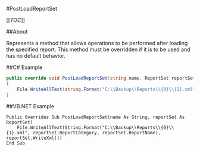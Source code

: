 #PostLoadReportSet

[[_TOC_]]

##About

Represents a method that allows operations to be performed after loading the specified report. This method must be overridden if it is to be used and has no default behavior.

##C# Example

```csharp
public override void PostLoadReportSet(string name, ReportSet reportSet)
{
    File.WriteAllText(string.Format("C:\\Backup\\Reports\\{0}\\{1}.xml", reportSet.ReportCategory, reportSet.ReportName), reportSet.WriteXml());
}
```

##VB.NET Example

```visualbasic
Public Overrides Sub PostLoadReportSet(name As String, reportSet As ReportSet)
    File.WriteAllText(String.Format("C:\\Backup\\Reports\\{0}\\{1}.xml", reportSet.ReportCategory, reportSet.ReportName), reportSet.WriteXml())
End Sub
```